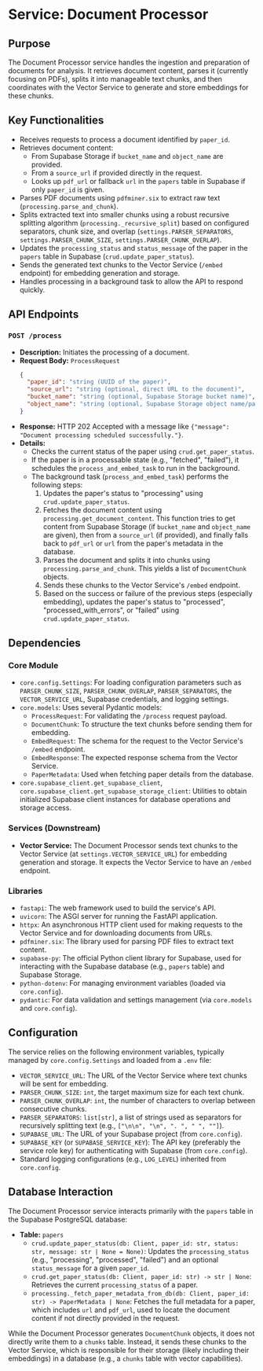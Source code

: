 # Service: Document Processor

## Purpose

The Document Processor service handles the ingestion and preparation of documents for analysis. It retrieves document content, parses it (currently focusing on PDFs), splits it into manageable text chunks, and then coordinates with the Vector Service to generate and store embeddings for these chunks.

## Key Functionalities

-   Receives requests to process a document identified by `paper_id`.
-   Retrieves document content:
    -   From Supabase Storage if `bucket_name` and `object_name` are provided.
    -   From a `source_url` if provided directly in the request.
    -   Looks up `pdf_url` or fallback `url` in the `papers` table in Supabase if only `paper_id` is given.
-   Parses PDF documents using `pdfminer.six` to extract raw text (`processing.parse_and_chunk`).
-   Splits extracted text into smaller chunks using a robust recursive splitting algorithm (`processing._recursive_split`) based on configured separators, chunk size, and overlap (`settings.PARSER_SEPARATORS`, `settings.PARSER_CHUNK_SIZE`, `settings.PARSER_CHUNK_OVERLAP`).
-   Updates the `processing_status` and `status_message` of the paper in the `papers` table in Supabase (`crud.update_paper_status`).
-   Sends the generated text chunks to the Vector Service (`/embed` endpoint) for embedding generation and storage.
-   Handles processing in a background task to allow the API to respond quickly.

## API Endpoints

### `POST /process`

-   **Description:** Initiates the processing of a document.
-   **Request Body:** `ProcessRequest`
    ```json
    {
      "paper_id": "string (UUID of the paper)",
      "source_url": "string (optional, direct URL to the document)",
      "bucket_name": "string (optional, Supabase Storage bucket name)",
      "object_name": "string (optional, Supabase Storage object name/path)"
    }
    ```
-   **Response:** HTTP 202 Accepted with a message like `{"message": "Document processing scheduled successfully."}`.
-   **Details:**
    -   Checks the current status of the paper using `crud.get_paper_status`.
    -   If the paper is in a processable state (e.g., "fetched", "failed"), it schedules the `process_and_embed_task` to run in the background.
    -   The background task (`process_and_embed_task`) performs the following steps:
        1.  Updates the paper's status to "processing" using `crud.update_paper_status`.
        2.  Fetches the document content using `processing.get_document_content`. This function tries to get content from Supabase Storage (if `bucket_name` and `object_name` are given), then from a `source_url` (if provided), and finally falls back to `pdf_url` or `url` from the paper's metadata in the database.
        3.  Parses the document and splits it into chunks using `processing.parse_and_chunk`. This yields a list of `DocumentChunk` objects.
        4.  Sends these chunks to the Vector Service's `/embed` endpoint.
        5.  Based on the success or failure of the previous steps (especially embedding), updates the paper's status to "processed", "processed_with_errors", or "failed" using `crud.update_paper_status`.

## Dependencies

### Core Module

-   `core.config.Settings`: For loading configuration parameters such as `PARSER_CHUNK_SIZE`, `PARSER_CHUNK_OVERLAP`, `PARSER_SEPARATORS`, the `VECTOR_SERVICE_URL`, Supabase credentials, and logging settings.
-   `core.models`: Uses several Pydantic models:
    -   `ProcessRequest`: For validating the `/process` request payload.
    -   `DocumentChunk`: To structure the text chunks before sending them for embedding.
    -   `EmbedRequest`: The schema for the request to the Vector Service's `/embed` endpoint.
    -   `EmbedResponse`: The expected response schema from the Vector Service.
    -   `PaperMetadata`: Used when fetching paper details from the database.
-   `core.supabase_client.get_supabase_client`, `core.supabase_client.get_supabase_storage_client`: Utilities to obtain initialized Supabase client instances for database operations and storage access.

### Services (Downstream)

-   **Vector Service:** The Document Processor sends text chunks to the Vector Service (at `settings.VECTOR_SERVICE_URL`) for embedding generation and storage. It expects the Vector Service to have an `/embed` endpoint.

### Libraries

-   `fastapi`: The web framework used to build the service's API.
-   `uvicorn`: The ASGI server for running the FastAPI application.
-   `httpx`: An asynchronous HTTP client used for making requests to the Vector Service and for downloading documents from URLs.
-   `pdfminer.six`: The library used for parsing PDF files to extract text content.
-   `supabase-py`: The official Python client library for Supabase, used for interacting with the Supabase database (e.g., `papers` table) and Supabase Storage.
-   `python-dotenv`: For managing environment variables (loaded via `core.config`).
-   `pydantic`: For data validation and settings management (via `core.models` and `core.config`).

## Configuration

The service relies on the following environment variables, typically managed by `core.config.Settings` and loaded from a `.env` file:

-   `VECTOR_SERVICE_URL`: The URL of the Vector Service where text chunks will be sent for embedding.
-   `PARSER_CHUNK_SIZE`: `int`, the target maximum size for each text chunk.
-   `PARSER_CHUNK_OVERLAP`: `int`, the number of characters to overlap between consecutive chunks.
-   `PARSER_SEPARATORS`: `list[str]`, a list of strings used as separators for recursively splitting text (e.g., `["\n\n", "\n", ". ", " ", ""]`).
-   `SUPABASE_URL`: The URL of your Supabase project (from `core.config`).
-   `SUPABASE_KEY` (or `SUPABASE_SERVICE_KEY`): The API key (preferably the service role key) for authenticating with Supabase (from `core.config`).
-   Standard logging configurations (e.g., `LOG_LEVEL`) inherited from `core.config`.

## Database Interaction

The Document Processor service interacts primarily with the `papers` table in the Supabase PostgreSQL database:

-   **Table:** `papers`
    -   `crud.update_paper_status(db: Client, paper_id: str, status: str, message: str | None = None)`: Updates the `processing_status` (e.g., "processing", "processed", "failed") and an optional `status_message` for a given `paper_id`.
    -   `crud.get_paper_status(db: Client, paper_id: str) -> str | None`: Retrieves the current `processing_status` of a paper.
    -   `processing._fetch_paper_metadata_from_db(db: Client, paper_id: str) -> PaperMetadata | None`: Fetches the full metadata for a paper, which includes `url` and `pdf_url`, used to locate the document content if not directly provided in the request.

While the Document Processor generates `DocumentChunk` objects, it does not directly write them to a `chunks` table. Instead, it sends these chunks to the Vector Service, which is responsible for their storage (likely including their embeddings) in a database (e.g., a `chunks` table with vector capabilities).
